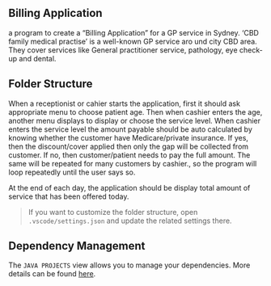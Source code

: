 ## Billing Application

a program to create a “Billing Application” for a GP service in Sydney. ‘CBD family medical practise’ is a well-known GP service aro und city CBD area. They cover services like General practitioner service, pathology, eye check-up and dental.

## Folder Structure

When a receptionist or cahier starts the application, first it should ask appropriate menu to choose patient age. Then when cashier enters the age, another menu displays to display or choose the service level. When cashier enters the service level the amount payable should be auto calculated by knowing whether the customer have Medicare/private insurance. If yes, then the discount/cover applied then only the gap will be collected from customer. If no, then customer/patient needs to pay the full amount. The same will be repeated for many customers by cashier., so the program will loop repeatedly until the user says so.  
 
At the end of each day, the application should be display total amount of service that has been offered today.  


> If you want to customize the folder structure, open `.vscode/settings.json` and update the related settings there.

## Dependency Management

The `JAVA PROJECTS` view allows you to manage your dependencies. More details can be found [here](https://github.com/microsoft/vscode-java-dependency#manage-dependencies).
